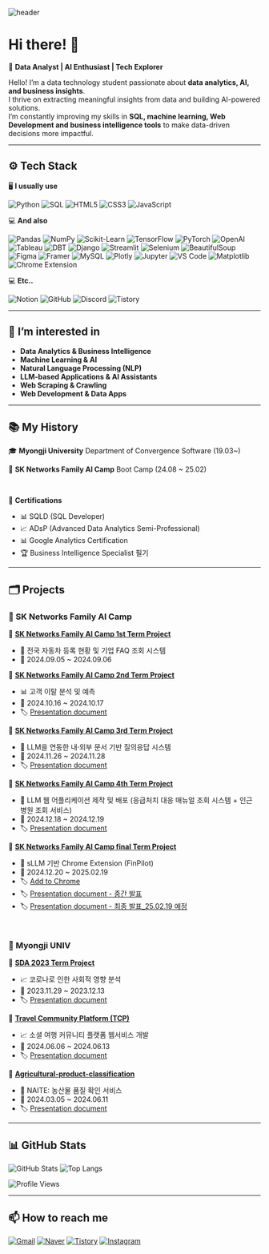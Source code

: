 ![header](https://capsule-render.vercel.app/api?type=waving&color=gradient&height=250&section=header&text=Seo%20Jangho&fontSize=90)

# Hi there! 👋  

🚀 **Data Analyst | AI Enthusiast | Tech Explorer**  

Hello! I’m a data technology student passionate about **data analytics, AI, and business insights**.  
I thrive on extracting meaningful insights from data and building AI-powered solutions.  
I’m constantly improving my skills in **SQL, machine learning, Web Development and business intelligence tools** to make data-driven decisions more impactful.  

---

## ⚙ Tech Stack   
🖥 **I usually use** 

![Python](https://img.shields.io/badge/-Python-3776AB?style=flat&logo=python&logoColor=white)  ![SQL](https://img.shields.io/badge/-SQL-4479A1?style=flat&logo=mysql&logoColor=white) ![HTML5](https://img.shields.io/badge/-HTML5-E34F26?style=flat&logo=html5&logoColor=white)  ![CSS3](https://img.shields.io/badge/-CSS3-1572B6?style=flat&logo=css3&logoColor=white)  ![JavaScript](https://img.shields.io/badge/-JavaScript-F7DF1E?style=flat&logo=javascript&logoColor=black)

💻 **And also**  

![Pandas](https://img.shields.io/badge/-Pandas-150458?style=flat&logo=pandas&logoColor=white)  ![NumPy](https://img.shields.io/badge/-NumPy-013243?style=flat&logo=numpy&logoColor=white)  ![Scikit-Learn](https://img.shields.io/badge/-Scikit%20Learn-F7931E?style=flat&logo=scikit-learn&logoColor=white)  ![TensorFlow](https://img.shields.io/badge/-TensorFlow-FF6F00?style=flat&logo=tensorflow&logoColor=white)  ![PyTorch](https://img.shields.io/badge/-PyTorch-EE4C2C?style=flat&logo=pytorch&logoColor=white)  ![OpenAI](https://img.shields.io/badge/-OpenAI-412991?style=flat&logo=openai&logoColor=white)  ![Tableau](https://img.shields.io/badge/-Tableau-E97627?style=flat&logo=tableau&logoColor=white)  ![DBT](https://img.shields.io/badge/-DBT-FF5722?style=flat&logo=dbt&logoColor=white) ![Django](https://img.shields.io/badge/-Django-092E20?style=flat&logo=django&logoColor=white) 
![Streamlit](https://img.shields.io/badge/-Streamlit-FF4B4B?style=flat&logo=streamlit&logoColor=white)  ![Selenium](https://img.shields.io/badge/-Selenium-43B02A?style=flat&logo=selenium&logoColor=white) ![BeautifulSoup](https://img.shields.io/badge/-BeautifulSoup-4B8BBE?style=flat&logo=python&logoColor=white)  ![Figma](https://img.shields.io/badge/-Figma-F24E1E?style=flat&logo=figma&logoColor=white) ![Framer](https://img.shields.io/badge/-Framer-0055FF?style=flat&logo=framer&logoColor=white)    ![MySQL](https://img.shields.io/badge/-MySQL-4479A1?style=flat&logo=mysql&logoColor=white)  ![Plotly](https://img.shields.io/badge/-Plotly-3F4F75?style=flat&logo=plotly&logoColor=white)   ![Jupyter](https://img.shields.io/badge/-Jupyter-F37626?style=flat&logo=jupyter&logoColor=white)  ![VS Code](https://img.shields.io/badge/-VS%20Code-007ACC?style=flat&logo=visual-studio-code&logoColor=white)  ![Matplotlib](https://img.shields.io/badge/-Matplotlib-11557C?style=flat&logo=python&logoColor=white)  ![Chrome Extension](https://img.shields.io/badge/-Chrome%20Extension-4285F4?style=flat&logo=googlechrome&logoColor=white)

💻 **Etc..**

![Notion](https://img.shields.io/badge/-Notion-000000?style=flat&logo=notion&logoColor=white) ![GitHub](https://img.shields.io/badge/-GitHub-181717?style=flat&logo=github&logoColor=white)  ![Discord](https://img.shields.io/badge/-Discord-5865F2?style=flat&logo=discord&logoColor=white)  ![Tistory](https://img.shields.io/badge/-Tistory-000000?style=flat&logo=tistory&logoColor=white)  

---

## 👀 I’m interested in  
- **Data Analytics & Business Intelligence**  
- **Machine Learning & AI**  
- **Natural Language Processing (NLP)**  
- **LLM-based Applications & AI Assistants**
- **Web Scraping & Crawling**
- **Web Development & Data Apps**   

---

## 📚 My History    
🎓 **Myongji University**  Department of Convergence Software (19.03~)

📖 **SK Networks Family AI Camp**  Boot Camp (24.08 ~ 25.02)
 
<br>

📜 **Certifications**  
- 📊 SQLD (SQL Developer)  
- 📈 ADsP (Advanced Data Analytics Semi-Professional)  
- 📊 Google Analytics Certification  
- 🏆 Business Intelligence Specialist 필기  

---

## 🗂 Projects  

### 🔹 SK Networks Family AI Camp 
📌 **[SK Networks Family AI Camp 1st Term Project](https://github.com/SKNETWORKS-FAMILY-AICAMP/SKN05-1nd-3Team)**  
   - 🚗 전국 자동차 등록 현황 및 기업 FAQ 조회 시스템  
   - 📅 2024.09.05 ~ 2024.09.06  

📌 **[SK Networks Family AI Camp 2nd Term Project](https://github.com/SKNETWORKS-FAMILY-AICAMP/SKN05-2ST-1TEAM)**  
   - 📊 고객 이탈 분석 및 예측  
   - 📅 2024.10.16 ~ 2024.10.17
   - 🏷 [Presentation document](https://github.com/wkd-gh/20241212/blob/main/SK%20Networks%20Family%20AI%20Camp%202nd%20Term%20Project_Presentation%20document.pdf)

📌 **[SK Networks Family AI Camp 3rd Term Project](https://github.com/SKNETWORKS-FAMILY-AICAMP/SKN05-3RD-2Team)**  
   - 🤖 LLM을 연동한 내·외부 문서 기반 질의응답 시스템  
   - 📅 2024.11.26 ~ 2024.11.28
   - 🏷 [Presentation document](https://github.com/SKNETWORKS-FAMILY-AICAMP/SKN05-3RD-2TEAM/blob/main/SKN05-3rd-2Team%20document.pdf)

📌 **[SK Networks Family AI Camp 4th Term Project](https://github.com/SKNETWORKS-FAMILY-AICAMP/SKN05-4th-2TEAM)**  
   - 🤖 LLM 웹 어플리케이션 제작 및 배포 (응급처치 대응 매뉴얼 조회 시스템 + 인근 병원 조회 서비스)  
   - 📅 2024.12.18 ~ 2024.12.19
   - 🏷 [Presentation document](https://github.com/SKNETWORKS-FAMILY-AICAMP/SKN05-4TH-2TEAM/blob/main/SKN05-4th-2Team/SKN05-4th-2Team-%EB%B0%9C%ED%91%9C%EC%9E%90%EB%A3%8C.pdf)

📌 **[SK Networks Family AI Camp final Term Project](https://github.com/SKNETWORKS-FAMILY-AICAMP/SKN05-final-3Team)**  
   - 🤖 sLLM 기반 Chrome Extension (FinPilot) 
   - 📅 2024.12.20 ~ 2025.02.19
   - 🏷 [Add to Chrome](https://chromewebstore.google.com/detail/finpilot/hpdfbpijlbahkobocmggbdlbajicbkda?hl=ko)
   - 🏷 [Presentation document - 중간 발표](https://github.com/SKNETWORKS-FAMILY-AICAMP/SKN05-FINAL-3TEAM/blob/main/Docs/SKN05_3Team_%EC%A4%91%EA%B0%84%EB%B0%9C%ED%91%9C%EC%9E%90%EB%A3%8C.pdf)
   - 🏷 [Presentation document - 최종 발표_25.02.19 예정]()
     
<br>

### 🔹 Myongji UNIV 
📌 **[SDA 2023 Term Project](https://github.com/jiwon-yoon92/2023-SDA)**  
   - 📈 코로나로 인한 사회적 영향 분석 
   - 📅 2023.11.29 ~ 2023.12.13
   - 🏷 [Presentation document](https://github.com/jiwon-yoon92/2023-SDA/blob/main/project_1/%EA%B3%84%ED%9A%8D%EC%84%9C.md)

📌 **[Travel Community Platform (TCP)](https://github.com/wkd-gh/TCP-Travel-Community-Platform-/tree/main)**  
   - 📈 소셜 여행 커뮤니티 플랫폼 웹서비스 개발 
   - 📅 2024.06.06 ~ 2024.06.13
   - 🏷 [Presentation document](https://github.com/wkd-gh/TCP-Travel-Community-Platform-/blob/main/TCP(Travel%20Community%20Platform).pdf)

📌 **[Agricultural-product-classification](https://github.com/mju-capstone-qc/Agricultural-product-classification)**  
   - 🤖 NAITE: 농산물 품질 확인 서비스 
   - 📅 2024.03.05 ~ 2024.06.11
   - 🏷 [Presentation document](https://docs.google.com/presentation/d/e/2PACX-1vQUcHRtOuFwj0a8N5oigyEV6WJdl1LqsW66oX-JDnCxmga_al-MWjOg4zYbIF20PA/pub?start=false&loop=false&delayms=3000&slide=id.p1)

---

## 📊 GitHub Stats  
![GitHub Stats](https://github-readme-stats.vercel.app/api?username=wkd-gh&show_icons=true&theme=tokyonight)  ![Top Langs](https://github-readme-stats.vercel.app/api/top-langs/?username=wkd-gh&layout=compact&theme=tokyonight)  

![Profile Views](https://komarev.com/ghpvc/?username=wkd-gh&style=flat&color=blue)  

---

## 📫 How to reach me  
[![Gmail](https://img.shields.io/badge/Gmail-red?style=flat&logo=gmail&logoColor=white)](mailto:sjh008272@gmail.com) [![Naver](https://img.shields.io/badge/Naver-03C75A?style=flat&logo=naver&logoColor=white)](mailto:sjh75555@naver.com)  [![Tistory](https://img.shields.io/badge/Tistory-000000?style=flat&logo=tistory&logoColor=white)](https://wkd-gh.tistory.com/)  [![Instagram](https://img.shields.io/badge/Instagram-E4405F?style=flat&logo=instagram&logoColor=white)](https://www.instagram.com/wkd_gh/) 
